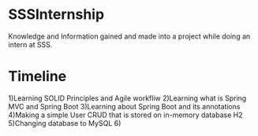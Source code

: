 # SSSInternship
Knowledge and Information gained and made into a project while doing an intern at SSS.

# Timeline
1)Learning SOLID Principles and Agile workfliw
2)Learning what is Spring MVC and Spring Boot
3)Learning about Spring Boot and its annotations
4)Making a simple User CRUD that is stored on in-memory database H2
5)Changing database to MySQL
6)
